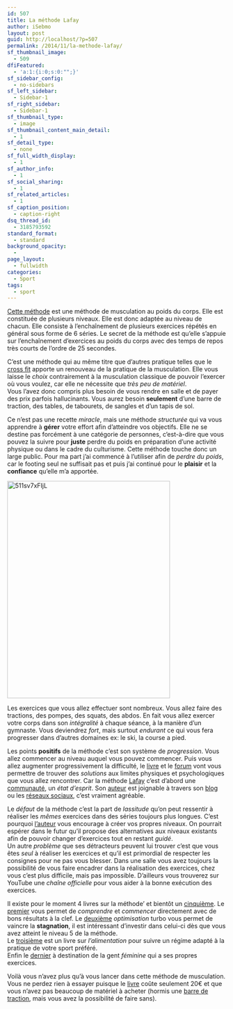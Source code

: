 ```yaml
---
id: 507
title: La méthode Lafay
author: iSebmo
layout: post
guid: http://localhost/?p=507
permalink: /2014/11/la-methode-lafay/
sf_thumbnail_image:
  - 509
dfiFeatured:
  - 'a:1:{i:0;s:0:"";}'
sf_sidebar_config:
  - no-sidebars
sf_left_sidebar:
  - Sidebar-1
sf_right_sidebar:
  - Sidebar-1
sf_thumbnail_type:
  - image
sf_thumbnail_content_main_detail:
  - 1
sf_detail_type:
  - none
sf_full_width_display:
  - 1
sf_author_info:
  - 1
sf_social_sharing:
  - 1
sf_related_articles:
  - 1
sf_caption_position:
  - caption-right
dsq_thread_id:
  - 3185793592
standard_format:
  - standard
background_opacity:
  - 
page_layout:
  - fullwidth
categories:
  - Sport
tags:
  - sport
---
```

[Cette méthode][1] est une méthode de musculation au poids du corps. Elle est constituée de plusieurs niveaux. Elle est donc adaptée au niveau de chacun. Elle consiste à l’enchaînement de plusieurs exercices répétés en général sous forme de 6 séries. Le secret de la méthode est qu’elle s’appuie sur l’enchaînement d’exercices au poids du corps avec des temps de repos très courts de l’ordre de 25 secondes.

C’est une méthode qui au même titre que d’autres pratique telles que le [cross fit][2] apporte un renouveau de la pratique de la musculation. Elle vous laisse le *choix* contrairement à la musculation classique de pouvoir l’exercer où vous voulez, car elle ne nécessite que *très peu de matériel*.  
Vous l’avez donc compris plus besoin de vous rendre en salle et de payer des prix parfois hallucinants. Vous aurez besoin **seulement** d’une barre de traction, des tables, de tabourets, de sangles et d’un tapis de sol.

Ce n’est pas une recette *miracle*, mais une méthode *structurée* qui va vous apprendre à **gérer** votre effort afin d’atteindre vos objectifs. Elle ne se destine pas forcément à une catégorie de personnes, c’est-à-dire que vous pouvez la suivre pour **juste** perdre du poids en préparation d’une activité physique ou dans le cadre du culturisme. Cette méthode touche donc un large public. Pour ma part j’ai commencé à l’utiliser afin de *perdre du poids*, car le footing seul ne suffisait pas et puis j’ai continué pour le **plaisir** et la **confiance** qu’elle m’a apportée.

[<img class="aligncenter size-full wp-image-510" src="https://s3.eu-central-1.amazonaws.com/tfada/511sv7xFIjL.jpg" alt="511sv7xFIjL" width="374" height="500" />][3]

Les exercices que vous allez effectuer sont nombreux. Vous allez faire des tractions, des pompes, des squats, des abdos. En fait vous allez exercer votre corps dans son *intégralité* à chaque séance, à la manière d’un gymnaste. Vous deviendrez *fort*, mais surtout *endurant* ce qui vous fera progresser dans d’autres domaines ex: le ski, la course a pied.

Les points **positifs** de la méthode c’est son système de *progression*. Vous allez commencer au niveau auquel vous pouvez commencer. Puis vous allez augmenter progressivement la difficulté, le [livre][1] et le [forum][4] vont vous permettre de trouver des *solutions* aux limites physiques et psychologiques que vous allez rencontrer. Car la méthode [Lafay][1] c’est d’abord une [communauté][5], un *état d’esprit*. Son [auteur][6] est joignable à travers son [blog][6] ou les [réseaux sociaux][5], c’est vraiment agréable.

Le *défaut* de la méthode c’est la part de *lassitude* qu’on peut ressentir à réaliser les *mêmes* exercices dans des séries toujours plus longues. C’est pourquoi [l’auteur][7] vous encourage à créer vos propres niveaux. On pourrait espérer dans le futur qu’il propose des alternatives aux niveaux existants afin de pouvoir changer d’exercices tout en restant *guidé*.  
Un autre *problème* que ses détracteurs peuvent lui trouver c’est que vous êtes *seul* à réaliser les exercices et qu’il est primordial de respecter les consignes pour ne pas vous blesser. Dans une salle vous avez toujours la possibilité de vous faire encadrer dans la réalisation des exercices, chez vous c’est plus difficile, mais pas impossible. D’ailleurs vous trouverez sur YouTube une *chaîne officielle* pour vous aider à la bonne exécution des exercices.

Il existe pour le moment 4 livres sur la méthode’ et bientôt un [cinquième][8]. Le [premier][1] vous permet de *comprendre* et *commencer* directement avec de bons résultats à la clef. Le [deuxième][9] *optimisation* turbo vous permet de vaincre la **stagnation**, il est intéressant d’investir dans celui-ci dès que vous avez atteint le niveau 5 de la méthode.  
Le [troisième][10] est un livre sur *l’alimentation* pour suivre un régime adapté à la pratique de votre sport préféré.  
Enfin le [dernier][11] à destination de la gent *féminine* qui a ses propres exercices.

Voilà vous n’avez plus qu’à vous lancer dans cette méthode de musculation. Vous ne perdez rien à essayer puisque le [livre][1] coûte seulement 20€ et que vous n’avez pas beaucoup de matériel à acheter (hormis une [barre de traction][12], mais vous avez la possibilité de faire sans).

 [1]: http://www.amazon.fr/gp/product/2851806424/ref=as_li_tl?ie=UTF8&camp=1642&creative=19458&creativeASIN=2851806424&linkCode=as2&tag=tfadafr-21&linkId=A4IZKSA3T5X53FNC
 [2]: http://www.amazon.fr/gp/product/2851808478/ref=as_li_tl?ie=UTF8&camp=1642&creative=19458&creativeASIN=2851808478&linkCode=as2&tag=tfadafr-21&linkId=6EW6KXO7H3M5GI56
 [3]: https://s3.eu-central-1.amazonaws.com/tfada/511sv7xFIjL.jpg
 [4]: http://musculaction.com/forum/
 [5]: https://www.facebook.com/MethodeLAFAY
 [6]: http://olivier-lafay.com
 [7]: Link
 [8]: http://www.amazon.fr/gp/product/2851809091/ref=as_li_tl?ie=UTF8&camp=1642&creative=19458&creativeASIN=2851809091&linkCode=as2&tag=tfadafr-21&linkId=L3KNKC2GHHCR2OAW
 [9]: http://www.amazon.fr/gp/product/2851807269/ref=as_li_tl?ie=UTF8&camp=1642&creative=19458&creativeASIN=2851807269&linkCode=as2&tag=tfadafr-21&linkId=A7EG5O6NH7D55CZY
 [10]: http://www.amazon.fr/gp/product/2851807919/ref=as_li_tl?ie=UTF8&camp=1642&creative=19458&creativeASIN=2851807919&linkCode=as2&tag=tfadafr-21&linkId=VH4HC4PVD4TDIRI5
 [11]: http://www.amazon.fr/gp/product/2851806874/ref=as_li_tl?ie=UTF8&camp=1642&creative=19458&creativeASIN=2851806874&linkCode=as2&tag=tfadafr-21&linkId=CZX4DK5U2GM2L7U4
 [12]: http://www.amazon.fr/gp/product/B004J54378/ref=as_li_tl?ie=UTF8&camp=1642&creative=19458&creativeASIN=B004J54378&linkCode=as2&tag=tfadafr-21&linkId=YF6TFBYCAOGUHJCK